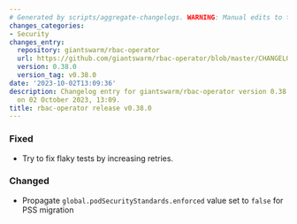 ```yaml
---
# Generated by scripts/aggregate-changelogs. WARNING: Manual edits to this files will be overwritten.
changes_categories:
- Security
changes_entry:
  repository: giantswarm/rbac-operator
  url: https://github.com/giantswarm/rbac-operator/blob/master/CHANGELOG.md#0380---2023-10-02
  version: 0.38.0
  version_tag: v0.38.0
date: '2023-10-02T13:09:36'
description: Changelog entry for giantswarm/rbac-operator version 0.38.0, published
  on 02 October 2023, 13:09.
title: rbac-operator release v0.38.0
---
```


### Fixed
- Try to fix flaky tests by increasing retries.
### Changed
- Propagate `global.podSecurityStandards.enforced` value set to `false` for PSS migration

